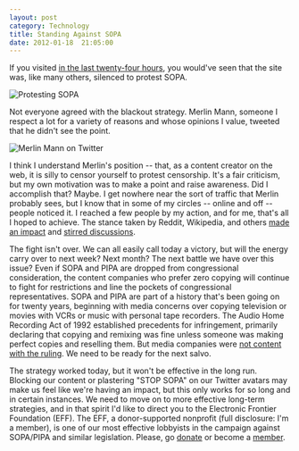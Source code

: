 ```yaml
---
layout: post
category: Technology
title: Standing Against SOPA
date: 2012-01-18  21:05:00
---
```

If you visited [in the last twenty-four hours](http://jasonheppler.org/sopa.html), you would've seen that the site was, like many others, silenced to protest SOPA.

![Protesting SOPA](http://jasonheppler.org/images/jh_sopa.png "Jason Heppler protest of SOPA")

Not everyone agreed with the blackout strategy. Merlin Mann, someone I respect a lot for a variety of reasons and whose opinions I value, tweeted that he didn't see the point.

![Merlin Mann on Twitter](http://jasonheppler.org/images/merlin_sopa.png "Merlin Mann on Twitter")

I think I understand Merlin's position -- that, as a content creator on the web, it is silly to censor yourself to protest censorship. It's a fair criticism, but my own motivation was to make a point and raise awareness. Did I accomplish that? Maybe. I get nowhere near the sort of traffic that Merlin probably sees, but I know that in some of my circles -- online and off -- people noticed it. I reached a few people by my action, and for me, that's all I hoped to achieve. The stance taken by Reddit, Wikipedia, and others [made an impact](http://arstechnica.com/tech-policy/news/2012/01/pipa-support-collapses-with-13-new-opponents-in-senate.ars) and [stirred discussions](https://twitter.com/#!/search/%23stopsopa). 

The fight isn't over. We can all easily call today a victory, but will the energy carry over to next week? Next month? The next battle we have over this issue? Even if SOPA and PIPA are dropped from congressional consideration, the content companies who prefer zero copying will continue to fight for restrictions and line the pockets of congressional representatives. SOPA and PIPA are part of a history that's been going on for twenty years, beginning with media concerns over copying television or movies with VCRs or music with personal tape recorders. The Audio Home Recording Act of 1992 established precedents for infringement, primarily declaring that copying and remixing was fine unless someone was making perfect copies and reselling them. But media companies were [not content with the ruling](https://www.ted.com/talks/defend_our_freedom_to_share_or_why_sopa_is_a_bad_idea.html). We need to be ready for the next salvo.

The strategy worked today, but it won't be effective in the long run. Blocking our content or plastering "STOP SOPA" on our Twitter avatars may make us feel like we're having an impact, but this only works for so long and in certain instances. We need to move on to more effective long-term strategies, and in that spirit I'd like to direct you to the Electronic Frontier Foundation (EFF). The EFF, a donor-supported nonprofit (full disclosure: I'm a member), is one of our most effective lobbyists in the campaign against SOPA/PIPA and similar legislation. Please, go [donate](https://supporters.eff.org/donate) or become a [member](https://supporters.eff.org/join).